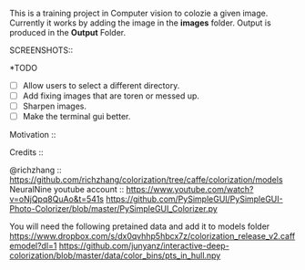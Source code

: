 This is a training project in Computer vision to colozie a given image. Currently it works by adding the image in the **images** folder.
Output is produced in the **Output** Folder.

SCREENSHOTS::


*TODO 
- [ ] Allow users to select a different directory.
- [ ] Add fixing images that are toren or messed up.
- [ ] Sharpen images.
- [ ] Make the terminal gui better.

Motivation ::


Credits :: 

@richzhang :: https://github.com/richzhang/colorization/tree/caffe/colorization/models
NeuralNine youtube account :: https://www.youtube.com/watch?v=oNjQpq8QuAo&t=541s
https://github.com/PySimpleGUI/PySimpleGUI-Photo-Colorizer/blob/master/PySimpleGUI_Colorizer.py

You will need the following pretained data and add it to models folder
https://www.dropbox.com/s/dx0qvhhp5hbcx7z/colorization_release_v2.caffemodel?dl=1
https://github.com/junyanz/interactive-deep-colorization/blob/master/data/color_bins/pts_in_hull.npy
